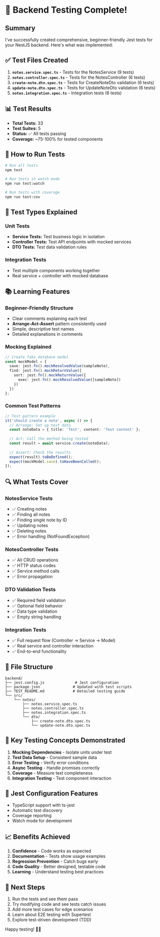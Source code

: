 # 🎉 Backend Testing Complete!

## Summary

I've successfully created comprehensive, beginner-friendly Jest tests for your NestJS backend. Here's what was implemented:

## ✅ Test Files Created

1. **`notes.service.spec.ts`** - Tests for the NotesService (9 tests)
2. **`notes.controller.spec.ts`** - Tests for the NotesController (6 tests)
3. **`create-note.dto.spec.ts`** - Tests for CreateNoteDto validation (6 tests)
4. **`update-note.dto.spec.ts`** - Tests for UpdateNoteDto validation (6 tests)
5. **`notes.integration.spec.ts`** - Integration tests (6 tests)

## 📊 Test Results

- **Total Tests:** 33
- **Test Suites:** 5
- **Status:** ✅ All tests passing
- **Coverage:** ~75-100% for tested components

## 🚀 How to Run Tests

```bash
# Run all tests
npm test

# Run tests in watch mode
npm run test:watch

# Run tests with coverage
npm run test:cov
```

## 🧪 Test Types Explained

### Unit Tests
- **Service Tests:** Test business logic in isolation
- **Controller Tests:** Test API endpoints with mocked services
- **DTO Tests:** Test data validation rules

### Integration Tests
- Test multiple components working together
- Real service + controller with mocked database

## 📚 Learning Features

### Beginner-Friendly Structure
- Clear comments explaining each test
- **Arrange-Act-Assert** pattern consistently used
- Simple, descriptive test names
- Detailed explanations in comments

### Mocking Explained
```typescript
// Create fake database model
const mockModel = {
  save: jest.fn().mockResolvedValue(sampleNote),
  find: jest.fn().mockReturnValue({
    sort: jest.fn().mockReturnValue({
      exec: jest.fn().mockResolvedValue([sampleNote])
    })
  })
};
```

### Common Test Patterns
```typescript
// Test pattern example
it('should create a note', async () => {
  // Arrange: Set up test data
  const noteData = { title: 'Test', content: 'Test content' };
  
  // Act: Call the method being tested
  const result = await service.create(noteData);
  
  // Assert: Check the results
  expect(result).toBeDefined();
  expect(mockModel.save).toHaveBeenCalled();
});
```

## 🔍 What Tests Cover

### NotesService Tests
- ✅ Creating notes
- ✅ Finding all notes
- ✅ Finding single note by ID
- ✅ Updating notes
- ✅ Deleting notes
- ✅ Error handling (NotFoundException)

### NotesController Tests
- ✅ All CRUD operations
- ✅ HTTP status codes
- ✅ Service method calls
- ✅ Error propagation

### DTO Validation Tests
- ✅ Required field validation
- ✅ Optional field behavior
- ✅ Data type validation
- ✅ Empty string handling

### Integration Tests
- ✅ Full request flow (Controller → Service → Model)
- ✅ Real service and controller interaction
- ✅ End-to-end functionality

## 📁 File Structure
```
backend/
├── jest.config.js              # Jest configuration
├── package.json               # Updated with test scripts
├── TEST_README.md             # Detailed testing guide
└── src/
    └── notes/
        ├── notes.service.spec.ts
        ├── notes.controller.spec.ts
        ├── notes.integration.spec.ts
        └── dto/
            ├── create-note.dto.spec.ts
            └── update-note.dto.spec.ts
```

## 🎯 Key Testing Concepts Demonstrated

1. **Mocking Dependencies** - Isolate units under test
2. **Test Data Setup** - Consistent sample data
3. **Error Testing** - Verify error conditions
4. **Async Testing** - Handle promises correctly
5. **Coverage** - Measure test completeness
6. **Integration Testing** - Test component interaction

## 🔧 Jest Configuration Features

- TypeScript support with ts-jest
- Automatic test discovery
- Coverage reporting
- Watch mode for development

## 📈 Benefits Achieved

1. **Confidence** - Code works as expected
2. **Documentation** - Tests show usage examples
3. **Regression Prevention** - Catch bugs early
4. **Code Quality** - Better designed, testable code
5. **Learning** - Understand testing best practices

## 🚀 Next Steps

1. Run the tests and see them pass
2. Try modifying code and see tests catch issues
3. Add more test cases for edge scenarios
4. Learn about E2E testing with Supertest
5. Explore test-driven development (TDD)

Happy testing! 🧪✨
